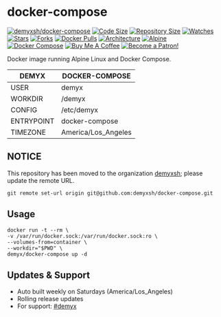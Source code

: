 # docker-compose
[![demyxsh/docker-compose](https://github.com/demyxsh/docker-compose/actions/workflows/main.yml/badge.svg)](https://github.com/demyxsh/docker-compose/actions/workflows/main.yml)
[![Code Size](https://img.shields.io/github/languages/code-size/demyxsh/docker-compose?style=flat&color=blue)](https://github.com/demyxsh/docker-compose)
[![Repository Size](https://img.shields.io/github/repo-size/demyxsh/docker-compose?style=flat&color=blue)](https://github.com/demyxsh/docker-compose)
[![Watches](https://img.shields.io/github/watchers/demyxsh/docker-compose?style=flat&color=blue)](https://github.com/demyxsh/docker-compose)
[![Stars](https://img.shields.io/github/stars/demyxsh/docker-compose?style=flat&color=blue)](https://github.com/demyxsh/docker-compose)
[![Forks](https://img.shields.io/github/forks/demyxsh/docker-compose?style=flat&color=blue)](https://github.com/demyxsh/docker-compose)
[![Docker Pulls](https://img.shields.io/docker/pulls/demyx/docker-compose?style=flat&color=blue)](https://hub.docker.com/r/demyx/docker-compose)
[![Architecture](https://img.shields.io/badge/linux-amd64-important?style=flat&color=blue)](https://hub.docker.com/r/demyx/docker-compose)
[![Alpine](https://img.shields.io/badge/dynamic/json?url=https://github.com/demyxsh/docker-compose/raw/master/version.json&label=alpine&query=$.alpine&color=blue)](https://hub.docker.com/r/demyx/docker-compose)
[![Docker Compose](https://img.shields.io/badge/dynamic/json?url=https://github.com/demyxsh/docker-compose/raw/master/version.json&label=docker-compose&query=$.docker_compose&color=blue)](https://hub.docker.com/r/demyx/docker-compose)
[![Buy Me A Coffee](https://img.shields.io/badge/buy_me_coffee-$5-informational?style=flat&color=blue)](https://www.buymeacoffee.com/VXqkQK5tb)
[![Become a Patron!](https://img.shields.io/badge/become%20a%20patron-$5-informational?style=flat&color=blue)](https://www.patreon.com/bePatron?u=23406156)

Docker image running Alpine Linux and Docker Compose.

DEMYX | DOCKER-COMPOSE
--- | ---
USER | demyx
WORKDIR | /demyx
CONFIG | /etc/demyx
ENTRYPOINT | docker-compose
TIMEZONE | America/Los_Angeles

## NOTICE
This repository has been moved to the organization [demyxsh](https://github.com/demyxsh); please update the remote URL.
```
git remote set-url origin git@github.com:demyxsh/docker-compose.git
```

## Usage
```
docker run -t --rm \
-v /var/run/docker.sock:/var/run/docker.sock:ro \
--volumes-from=container \
--workdir="$PWD" \
demyx/docker-compose up -d
```

## Updates & Support
* Auto built weekly on Saturdays (America/Los_Angeles)
* Rolling release updates
* For support: [#demyx](https://web.libera.chat/?channel=#demyx)
